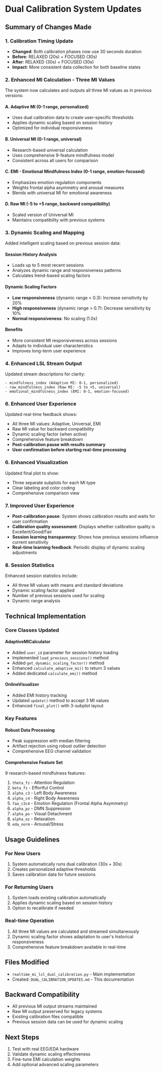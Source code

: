 # Dual Calibration System Updates

## Summary of Changes Made

### 1. Calibration Timing Update
- **Changed**: Both calibration phases now use 30 seconds duration
- **Before**: RELAXED (20s) + FOCUSED (30s)
- **After**: RELAXED (30s) + FOCUSED (30s)
- **Impact**: More consistent data collection for both baseline states

### 2. Enhanced MI Calculation - Three MI Values
The system now calculates and outputs all three MI values as in previous versions:

#### A. **Adaptive MI** (0-1 range, personalized)
- Uses dual calibration data to create user-specific thresholds
- Applies dynamic scaling based on session history
- Optimized for individual responsiveness

#### B. **Universal MI** (0-1 range, universal)
- Research-based universal calculation
- Uses comprehensive 9-feature mindfulness model
- Consistent across all users for comparison

#### C. **EMI - Emotional Mindfulness Index** (0-1 range, emotion-focused)
- Emphasizes emotion regulation components
- Weights frontal alpha asymmetry and arousal measures
- Blends with universal MI for emotional awareness

#### D. **Raw MI** (-5 to +5 range, backward compatibility)
- Scaled version of Universal MI
- Maintains compatibility with previous systems

### 3. Dynamic Scaling and Mapping
Added intelligent scaling based on previous session data:

#### **Session History Analysis**
- Loads up to 5 most recent sessions
- Analyzes dynamic range and responsiveness patterns
- Calculates trend-based scaling factors

#### **Dynamic Scaling Factors**
- **Low responsiveness** (dynamic range < 0.3): Increase sensitivity by 20%
- **High responsiveness** (dynamic range > 0.7): Decrease sensitivity by 10%
- **Normal responsiveness**: No scaling (1.0x)

#### **Benefits**
- More consistent MI responsiveness across sessions
- Adapts to individual user characteristics
- Improves long-term user experience

### 4. Enhanced LSL Stream Output
Updated stream descriptions for clarity:

```
- mindfulness_index (Adaptive MI: 0-1, personalized)
- raw_mindfulness_index (Raw MI: -5 to +5, universal)  
- emotional_mindfulness_index (EMI: 0-1, emotion-focused)
```

### 6. Enhanced User Experience
Updated real-time feedback shows:
- All three MI values: Adaptive, Universal, EMI
- Raw MI value for backward compatibility
- Dynamic scaling factor (when active)
- Comprehensive feature breakdown
- **Post-calibration pause with results summary**
- **User confirmation before starting real-time processing**

### 6. Enhanced Visualization
Updated final plot to show:
- Three separate subplots for each MI type
- Clear labeling and color coding
- Comprehensive comparison view

### 7. Improved User Experience
- **Post-calibration pause**: System shows calibration results and waits for user confirmation
- **Calibration quality assessment**: Displays whether calibration quality is Excellent/Good/Fair
- **Session learning transparency**: Shows how previous sessions influence current sensitivity
- **Real-time learning feedback**: Periodic display of dynamic scaling adjustments

### 8. Session Statistics
Enhanced session statistics include:
- All three MI values with means and standard deviations
- Dynamic scaling factor applied
- Number of previous sessions used for scaling
- Dynamic range analysis

## Technical Implementation

### Core Classes Updated

#### **AdaptiveMICalculator**
- Added `user_id` parameter for session history loading
- Implemented `load_previous_sessions()` method
- Added `get_dynamic_scaling_factor()` method
- Enhanced `calculate_adaptive_mi()` to return 3 values
- Added dedicated `calculate_emi()` method

#### **OnlineVisualizer**
- Added EMI history tracking
- Updated `update()` method to accept 3 MI values
- Enhanced `final_plot()` with 3-subplot layout

### Key Features

#### **Robust Data Processing**
- Peak suppression with median filtering
- Artifact rejection using robust outlier detection
- Comprehensive EEG channel validation

#### **Comprehensive Feature Set**
9 research-based mindfulness features:
1. `theta_fz` - Attention Regulation
2. `beta_fz` - Effortful Control  
3. `alpha_c3` - Left Body Awareness
4. `alpha_c4` - Right Body Awareness
5. `faa_c3c4` - Emotion Regulation (Frontal Alpha Asymmetry)
6. `alpha_pz` - DMN Suppression
7. `alpha_po` - Visual Detachment
8. `alpha_oz` - Relaxation
9. `eda_norm` - Arousal/Stress

## Usage Guidelines

### For New Users
1. System automatically runs dual calibration (30s + 30s)
2. Creates personalized adaptive thresholds
3. Saves calibration data for future sessions

### For Returning Users
1. System loads existing calibration automatically
2. Applies dynamic scaling based on session history
3. Option to recalibrate if needed

### Real-time Operation
1. All three MI values are calculated and streamed simultaneously
2. Dynamic scaling factor shows adaptation to user's historical responsiveness
3. Comprehensive feature breakdown available in real-time

## Files Modified
- `realtime_mi_lsl_dual_calibration.py` - Main implementation
- Created: `DUAL_CALIBRATION_UPDATES.md` - This documentation

## Backward Compatibility
- All previous MI output streams maintained
- Raw MI output preserved for legacy systems
- Existing calibration files compatible
- Previous session data can be used for dynamic scaling

## Next Steps
1. Test with real EEG/EDA hardware
2. Validate dynamic scaling effectiveness
3. Fine-tune EMI calculation weights
4. Add optional advanced scaling parameters

